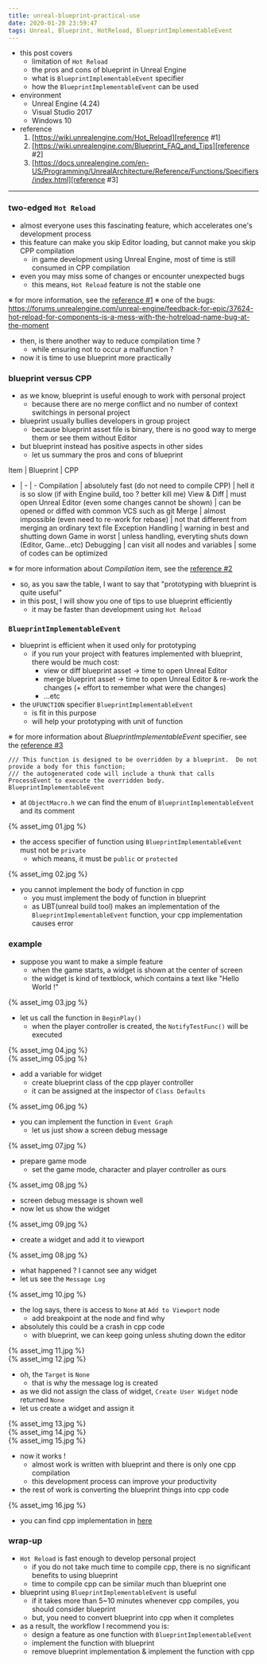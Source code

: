 ```yaml
---
title: unreal-blueprint-practical-use
date: 2020-01-28 23:59:47
tags: Unreal, Blueprint, HotReload, BlueprintImplementableEvent
---
```


- this post covers
    - limitation of `Hot Reload`
    - the pros and cons of blueprint in Unreal Engine
    - what is `BlueprintImplementableEvent` specifier
    - how the `BlueprintImplementableEvent` can be used
- environment
    - Unreal Engine (4.24)
    - Visual Studio 2017
    - Windows 10
- reference
    1. [https://wiki.unrealengine.com/Hot_Reload][reference #1]
    2. [https://wiki.unrealengine.com/Blueprint_FAQ_and_Tips][reference #2]
    3. [https://docs.unrealengine.com/en-US/Programming/UnrealArchitecture/Reference/Functions/Specifiers/index.html][reference #3]

[reference #1]: https://wiki.unrealengine.com/Hot_Reload
[reference #2]: https://wiki.unrealengine.com/Blueprint_FAQ_and_Tips
[reference #3]: https://docs.unrealengine.com/en-US/Programming/UnrealArchitecture/Reference/Functions/Specifiers/index.html

---

### two-edged `Hot Reload`
- almost everyone uses this fascinating feature, which accelerates one's development process
- this feature can make you skip Editor loading, but cannot make you skip CPP compilation
    - in game development using Unreal Engine, most of time is still consumed in CPP compilation
- even you may miss some of changes or encounter unexpected bugs
    - this means, `Hot Reload` feature is not the stable one

※ for more information, see the [reference #1]
※ one of the bugs: https://forums.unrealengine.com/unreal-engine/feedback-for-epic/37624-hot-reload-for-components-is-a-mess-with-the-hotreload-name-bug-at-the-moment

- then, is there another way to reduce compilation time ?
    - while ensuring not to occur a malfunction ?
- now it is time to use blueprint more practically

### blueprint versus CPP
- as we know, blueprint is useful enough to work with personal project
    - because there are no merge conflict and no number of context switchings in personal project
- blueprint usually bullies developers in group project
    - because blueprint asset file is binary, there is no good way to merge them or see them without Editor
- but blueprint instead has positive aspects in other sides
    - let us summary the pros and cons of blueprint

Item | Blueprint | CPP
- | - | -
Compilation | absolutely fast (do not need to compile CPP) | hell it is so slow (if with Engine build, too ? better kill me)
View & Diff | must open Unreal Editor (even some changes cannot be shown) | can be opened or diffed with common VCS such as git
Merge | almost impossible (even need to re-work for rebase) | not that different from merging an ordinary text file
Exception Handling | warning in best and shutting down Game in worst | unless handling, everyting shuts down (Editor, Game...etc)
Debugging | can visit all nodes and variables | some of codes can be optimized

※ for more information about _Compilation_ item, see the [reference #2]

- so, as you saw the table, I want to say that "prototyping with blueprint is quite useful"
- in this post, I will show you one of tips to use blueprint efficiently
    - it may be faster than development using `Hot Reload`

### `BlueprintImplementableEvent`
- blueprint is efficient when it used only for prototyping
    - if you run your project with features implemented with blueprint, there would be much cost:
        - view or diff blueprint asset → time to open Unreal Editor
        - merge blueprint asset → time to open Unreal Editor & re-work the changes
        (+ effort to remember what were the changes)
        - ...etc
- the `UFUNCTION` specifier `BlueprintImplementableEvent`
    - is fit in this purpose
    - will help your prototyping with unit of function

※ for more information about _BlueprintImplementableEvent_ specifier, see the [reference #3]

```
/// This function is designed to be overridden by a blueprint.  Do not provide a body for this function;
/// the autogenerated code will include a thunk that calls ProcessEvent to execute the overridden body.
BlueprintImplementableEvent
```

- at `ObjectMacro.h` we can find the enum of `BlueprintImplementableEvent` and its comment

{% asset_img 01.jpg %}

- the access specifier of function using `BlueprintImplementableEvent` must not be `private`
    - which means, it must be `public` or `protected`

{% asset_img 02.jpg %}

- you cannot implement the body of function in cpp
    - you must implement the body of function in blueprint
    - as UBT(unreal build tool) makes an implementation of the `BlueprintImplementableEvent` function, your cpp implementation causes error

### example
- suppose you want to make a simple feature
    - when the game starts, a widget is shown at the center of screen
    - the widget is kind of textblock, which contains a text like "Hello World !"

{% asset_img 03.jpg %}

- let us call the function in `BeginPlay()`
    - when the player controller is created, the `NotifyTestFunc()` will be executed

{% asset_img 04.jpg %}
</br>
{% asset_img 05.jpg %}

- add a variable for widget
    - create blueprint class of the cpp player controller
    - it can be assigned at the inspector of `Class Defaults`

{% asset_img 06.jpg %}

- you can implement the function in `Event Graph`
    - let us just show a screen debug message

{% asset_img 07.jpg %}

- prepare game mode
    - set the game mode, character and player controller as ours

{% asset_img 08.jpg %}

- screen debug message is shown well
- now let us show the widget

{% asset_img 09.jpg %}

- create a widget and add it to viewport

{% asset_img 08.jpg %}

- what happened ? I cannot see any widget
- let us see the `Message Log`

{% asset_img 10.jpg %}

- the log says, there is access to `None` at `Add to Viewport` node
    - add breakpoint at the node and find why
- absolutely this could be a crash in cpp code
    - with blueprint, we can keep going unless shuting down the editor

{% asset_img 11.jpg %}
</br>
{% asset_img 12.jpg %}

- oh, the `Target` is `None`
    - that is why the message log is created
- as we did not assign the class of widget, `Create User Widget` node returned `None`
- let us create a widget and assign it

{% asset_img 13.jpg %}
</br>
{% asset_img 14.jpg %}
</br>
{% asset_img 15.jpg %}

- now it works !
    - almost work is written with blueprint and there is only one cpp compilation
    - this development process can improve your productivity
- the rest of work is converting the blueprint things into cpp code

{% asset_img 16.jpg %}

- you can find cpp implementation in [here](https://github.com/BaeMinCheon/unreal-project-sandbox/commits/master)

### wrap-up
- `Hot Reload` is fast enough to develop personal project
    - if you do not take much time to compile cpp, there is no significant benefits to using blueprint
    - time to compile cpp can be similar much than blueprint one
- blueprint using `BlueprintImplementableEvent` is useful
    - if it takes more than 5~10 minutes whenever cpp compiles, you should consider blueprint
    - but, you need to convert blueprint into cpp when it completes
- as a result, the workflow I recommend you is:
    - design a feature as one function with `BlueprintImplementableEvent`
    - implement the function with blueprint
    - remove blueprint implementation & implement the function with cpp